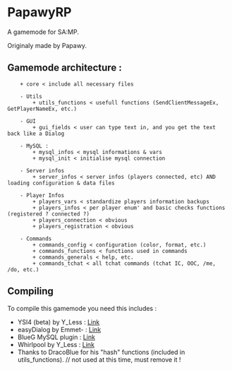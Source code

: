 # PapawyRP
A gamemode for SA:MP.

Originaly made by Papawy.

## Gamemode architecture :

		+ core < include all necessary files
		
		- Utils
			+ utils_functions < usefull functions (SendClientMessageEx, GetPlayerNameEx, etc.)
		
		- GUI
			+ gui_fields < user can type text in, and you get the text back like a Dialog

		- MySQL :
			+ mysql_infos < mysql informations & vars
			+ mysql_init < initialise mysql connection

		- Server infos
			+ server_infos < server infos (players connected, etc) AND loading configuration & data files

		- Player Infos
			+ players_vars < standardize players information backups
			+ players_infos < per player enum' and basic checks functions (registered ? connected ?)
			+ players_connection < obvious
			+ players_registration < obvious

		- Commands
			+ commands_config < configuration (color, format, etc.)
			+ commands_functions < functions used in commands
			+ commands_generals < help, etc.
			+ commands_tchat < all tchat commands (tchat IC, OOC, /me, /do, etc.)
			
		
## Compiling

To compile this gamemode you need this includes :
+ YSI4 (beta) by Y_Less : [Link](https://github.com/Y-Less/YSI-Includes/tree/YSI.tl)
+ easyDialog by Emmet- 	: [Link](http://forum.sa-mp.com/showthread.php?t=475838)
+ BlueG MySQL plugin : [Link](http://forum.sa-mp.com/showthread.php?t=56564)
+ Whirlpool by Y_Less : [Link](http://forum.sa-mp.com/showthread.php?t=65290)
+ Thanks to DracoBlue for his "hash" functions (included in utils_functions). // not used at this time, must remove it !
